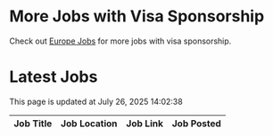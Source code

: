 # More Jobs with Visa Sponsorship

Check out [Europe Jobs](https://github.com/sureshparimi/europejobs#latest-jobs) for more jobs with visa sponsorship.

# Latest Jobs

This page is updated at July 26, 2025 14:02:38

| Job Title | Job Location | Job Link | Job Posted |
| --- | --- | --- | --- |
